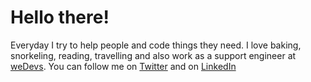 <h1>Hello there!</h1>

<div>
  <p>
Everyday I try to help people and code things they need. I love baking, snorkeling, reading, travelling and also work as a support engineer at <a href = "https://wedevs.com">weDevs</a>. You can follow me on <a href = "https://twitter.com/mushritshabnam" target = "_blank">Twitter</a> and on <a href = "https://www.linkedin.com/in/mushrit-shabnam/" target = "_blank">LinkedIn</a>
  
 
